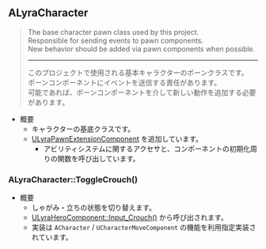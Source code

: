 ## ALyraCharacter

> The base character pawn class used by this project.  
> Responsible for sending events to pawn components.  
> New behavior should be added via pawn components when possible.  
> 
> ----
> このプロジェクトで使用される基本キャラクターのポーンクラスです。  
> ポーンコンポーネントにイベントを送信する責任があります。  
> 可能であれば、ポーンコンポーネントを介して新しい動作を追加する必要があります。  

* 概要
	* キャラクターの基底クラスです。
	* [ULyraPawnExtensionComponent] を追加しています。
		* アビリティシステムに関するアクセサと、コンポーネントの初期化周りの関数を呼び出しています。

### ALyraCharacter::ToggleCrouch()

* 概要
	* しゃがみ・立ちの状態を切り替えます。
	* [ULyraHeroComponent::Input_Crouch()] から呼び出されます。
	* 実装は `ACharacter` / `UCharacterMoveComponent` の機能を利用指定実装されています。


<!--- ページ内のリンク --->

<!--- 自前の画像へのリンク --->

<!--- generated --->
[ULyraHeroComponent::Input_Crouch()]: ../../Lyra/GameplayAbility/ULyraHeroComponent.md#ulyraherocomponentinput_crouch
[ULyraPawnExtensionComponent]: ../../Lyra/GameplayAbility/ULyraPawnExtensionComponent.md#ulyrapawnextensioncomponent

